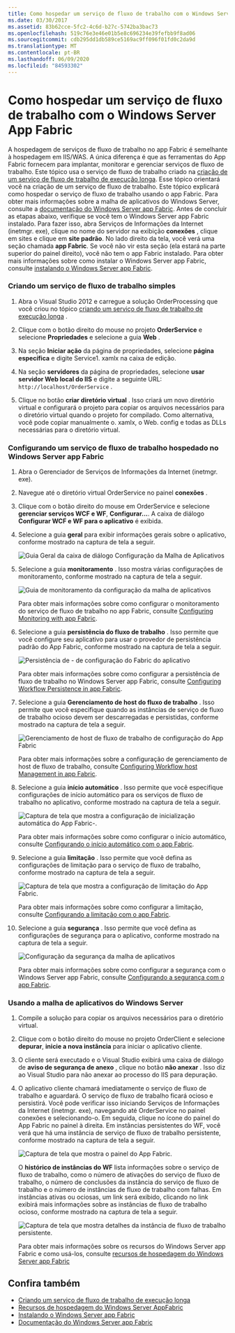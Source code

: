 ```yaml
---
title: Como hospedar um serviço de fluxo de trabalho com o Windows Server App Fabric
ms.date: 03/30/2017
ms.assetid: 83b62cce-5fc2-4c6d-b27c-5742ba3bac73
ms.openlocfilehash: 519c76e3e46e01b5e8c696234e39fefbb9f8ad06
ms.sourcegitcommit: cdb295dd1db589ce5169ac9ff096f01fd0c2da9d
ms.translationtype: MT
ms.contentlocale: pt-BR
ms.lasthandoff: 06/09/2020
ms.locfileid: "84593302"
---
```

# <a name="how-to-host-a-workflow-service-with-windows-server-app-fabric"></a>Como hospedar um serviço de fluxo de trabalho com o Windows Server App Fabric

A hospedagem de serviços de fluxo de trabalho no app Fabric é semelhante à hospedagem em IIS/WAS. A única diferença é que as ferramentas do App Fabric fornecem para implantar, monitorar e gerenciar serviços de fluxo de trabalho. Este tópico usa o serviço de fluxo de trabalho criado na [criação de um serviço de fluxo de trabalho de execução longa](creating-a-long-running-workflow-service.md). Esse tópico orientará você na criação de um serviço de fluxo de trabalho. Este tópico explicará como hospedar o serviço de fluxo de trabalho usando o app Fabric. Para obter mais informações sobre a malha de aplicativos do Windows Server, consulte a [documentação do Windows Server app Fabric](https://docs.microsoft.com/previous-versions/appfabric/ff384253(v=azure.10)). Antes de concluir as etapas abaixo, verifique se você tem o Windows Server app Fabric instalado.  Para fazer isso, abra Serviços de Informações da Internet (inetmgr. exe), clique no nome do servidor na exibição **conexões** , clique em sites e clique em **site padrão**. No lado direito da tela, você verá uma seção chamada **app Fabric**. Se você não vir esta seção (ela estará na parte superior do painel direito), você não tem o app Fabric instalado. Para obter mais informações sobre como instalar o Windows Server app Fabric, consulte [instalando o Windows Server app Fabric](https://docs.microsoft.com/previous-versions/appfabric/ee790960(v=azure.10)).  
  
### <a name="creating-a-simple-workflow-service"></a>Criando um serviço de fluxo de trabalho simples  
  
1. Abra o Visual Studio 2012 e carregue a solução OrderProcessing que você criou no tópico [criando um serviço de fluxo de trabalho de execução longa](creating-a-long-running-workflow-service.md) .  
  
2. Clique com o botão direito do mouse no projeto **OrderService** e selecione **Propriedades** e selecione a guia **Web** .  
  
3. Na seção **Iniciar ação** da página de propriedades, selecione **página específica** e digite Service1. xamlx na caixa de edição.  
  
4. Na seção **servidores** da página de propriedades, selecione **usar servidor Web local do IIS** e digite a seguinte URL: `http://localhost/OrderService` .  
  
5. Clique no botão **criar diretório virtual** . Isso criará um novo diretório virtual e configurará o projeto para copiar os arquivos necessários para o diretório virtual quando o projeto for compilado.  Como alternativa, você pode copiar manualmente o. xamlx, o Web. config e todas as DLLs necessárias para o diretório virtual.  
  
### <a name="configuring-a-workflow-service-hosted-in-windows-server-app-fabric"></a>Configurando um serviço de fluxo de trabalho hospedado no Windows Server app Fabric  
  
1. Abra o Gerenciador de Serviços de Informações da Internet (inetmgr. exe).  
  
2. Navegue até o diretório virtual OrderService no painel **conexões** .  
  
3. Clique com o botão direito do mouse em OrderService e selecione **gerenciar serviços WCF e WF**, **Configurar...**. A caixa de diálogo **Configurar WCF e WF para o aplicativo** é exibida.  
  
4. Selecione a guia **geral** para exibir informações gerais sobre o aplicativo, conforme mostrado na captura de tela a seguir.  
  
     ![Guia Geral da caixa de diálogo Configuração da Malha de Aplicativos](media/appfabricconfiguration-general.gif "AppFabricConfiguration-geral")  
  
5. Selecione a guia **monitoramento** . Isso mostra várias configurações de monitoramento, conforme mostrado na captura de tela a seguir.  
  
     ![Guia de monitoramento da configuração da malha de aplicativos](media/appfabricconfiguration-monitoring.gif "AppFabricConfiguration-monitoramento")  
  
     Para obter mais informações sobre como configurar o monitoramento do serviço de fluxo de trabalho no app Fabric, consulte [Configuring Monitoring with app Fabric](https://docs.microsoft.com/previous-versions/appfabric/ee677384(v=azure.10)).  
  
6. Selecione a guia **persistência do fluxo de trabalho** . Isso permite que você configure seu aplicativo para usar o provedor de persistência padrão do App Fabric, conforme mostrado na captura de tela a seguir.  
  
     ![Persistência de &#45; de configuração do Fabric do aplicativo](media/appfabricconfiguration-persistence.gif "AppFabricConfiguration-persistência")  
  
     Para obter mais informações sobre como configurar a persistência de fluxo de trabalho no Windows Server app Fabric, consulte [Configuring Workflow Persistence in app Fabric](https://docs.microsoft.com/previous-versions/appfabric/ee677353(v=azure.10)).  
  
7. Selecione a guia **Gerenciamento de host do fluxo de trabalho** . Isso permite que você especifique quando as instâncias de serviço de fluxo de trabalho ocioso devem ser descarregadas e persistidas, conforme mostrado na captura de tela a seguir.  
  
     ![Gerenciamento de host de fluxo de trabalho de configuração do App Fabric](media/appfabricconfiguration-management.gif "AppFabricConfiguration-gerenciamento")  
  
     Para obter mais informações sobre a configuração de gerenciamento de host de fluxo de trabalho, consulte [Configuring Workflow host Management in app Fabric](https://docs.microsoft.com/previous-versions/appfabric/ff383424(v=azure.10)).  
  
8. Selecione a guia **início automático** . Isso permite que você especifique configurações de início automático para os serviços de fluxo de trabalho no aplicativo, conforme mostrado na captura de tela a seguir.  
  
     ![Captura de tela que mostra a configuração de inicialização automática do App Fabric&#45;.](./media/how-to-host-a-workflow-service-with-windows-server-app-fabric/app-fabric-auto-start-configuration.gif)  
  
     Para obter mais informações sobre como configurar o início automático, consulte [Configurando o início automático com o app Fabric](https://docs.microsoft.com/previous-versions/appfabric/ee677261(v=azure.10)).  
  
9. Selecione a guia **limitação** . Isso permite que você defina as configurações de limitação para o serviço de fluxo de trabalho, conforme mostrado na captura de tela a seguir.  
  
     ![Captura de tela que mostra a configuração de limitação do App Fabric.](./media/how-to-host-a-workflow-service-with-windows-server-app-fabric/app-fabric-throttling-configuration.gif)  
  
     Para obter mais informações sobre como configurar a limitação, consulte [Configurando a limitação com o app Fabric](https://docs.microsoft.com/previous-versions/appfabric/ee677261(v=azure.10)).  
  
10. Selecione a guia **segurança** . Isso permite que você defina as configurações de segurança para o aplicativo, conforme mostrado na captura de tela a seguir.  
  
     ![Configuração da segurança da malha de aplicativos](media/appfabricconfiguration-security.gif "AppFabricConfiguration-segurança")  
  
     Para obter mais informações sobre como configurar a segurança com o Windows Server app Fabric, consulte [Configurando a segurança com o app Fabric](https://docs.microsoft.com/previous-versions/appfabric/ee677278(v=azure.10)).  
  
### <a name="using-windows-server-app-fabric"></a>Usando a malha de aplicativos do Windows Server  
  
1. Compile a solução para copiar os arquivos necessários para o diretório virtual.  
  
2. Clique com o botão direito do mouse no projeto OrderClient e selecione **depurar**, **inicie a nova instância** para iniciar o aplicativo cliente.  
  
3. O cliente será executado e o Visual Studio exibirá uma caixa de diálogo de **aviso de segurança de anexo** , clique no botão **não anexar** . Isso diz ao Visual Studio para não anexar ao processo do IIS para depuração.  
  
4. O aplicativo cliente chamará imediatamente o serviço de fluxo de trabalho e aguardará. O serviço de fluxo de trabalho ficará ocioso e persistirá. Você pode verificar isso iniciando Serviços de Informações da Internet (inetmgr. exe), navegando até OrderService no painel conexões e selecionando-o. Em seguida, clique no ícone do painel do App Fabric no painel à direita. Em instâncias persistentes do WF, você verá que há uma instância de serviço de fluxo de trabalho persistente, conforme mostrado na captura de tela a seguir.  
  
     ![Captura de tela que mostra o painel do App Fabric.](./media/how-to-host-a-workflow-service-with-windows-server-app-fabric/app-fabric-dashboard.gif)  
  
     O **histórico de instâncias do WF** lista informações sobre o serviço de fluxo de trabalho, como o número de ativações do serviço de fluxo de trabalho, o número de conclusões da instância do serviço de fluxo de trabalho e o número de instâncias de fluxo de trabalho com falhas. Em instâncias ativas ou ociosas, um link será exibido, clicando no link exibirá mais informações sobre as instâncias de fluxo de trabalho ocioso, conforme mostrado na captura de tela a seguir.  
  
     ![Captura de tela que mostra detalhes da instância de fluxo de trabalho persistente.](./media/how-to-host-a-workflow-service-with-windows-server-app-fabric/persisted-workflow-instance-detail.gif)  
  
     Para obter mais informações sobre os recursos do Windows Server app Fabric e como usá-los, consulte [recursos de hospedagem do Windows Server app Fabric](https://docs.microsoft.com/previous-versions/appfabric/ee677189(v=azure.10))  
  
## <a name="see-also"></a>Confira também

- [Criando um serviço de fluxo de trabalho de execução longa](creating-a-long-running-workflow-service.md)
- [Recursos de hospedagem do Windows Server AppFabric](https://docs.microsoft.com/previous-versions/appfabric/ee677189(v=azure.10))
- [Instalando o Windows Server app Fabric](https://docs.microsoft.com/previous-versions/appfabric/ee790960(v=azure.10))
- [Documentação do Windows Server app Fabric](https://docs.microsoft.com/previous-versions/appfabric/ff384253(v=azure.10))
